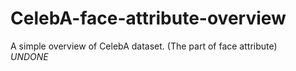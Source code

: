 # CelebA-face-attribute-overview
A simple overview of CelebA dataset. (The part of face attribute)  
*UNDONE*
